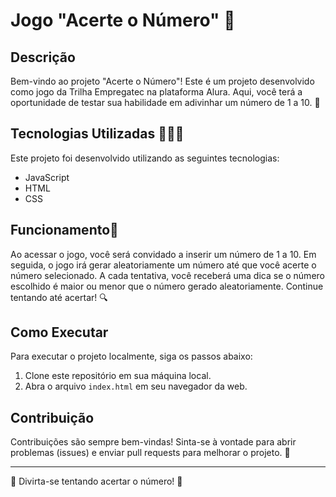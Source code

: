 # Jogo "Acerte o Número" 🎯

## Descrição
Bem-vindo ao projeto "Acerte o Número"! Este é um projeto desenvolvido como jogo da Trilha Empregatec na plataforma Alura. Aqui, você terá a oportunidade de testar sua habilidade em adivinhar um número de 1 a 10. 🎲

## Tecnologias Utilizadas 👨🏾‍💻
Este projeto foi desenvolvido utilizando as seguintes tecnologias:
- JavaScript
- HTML
- CSS

## Funcionamento🔁
Ao acessar o jogo, você será convidado a inserir um número de 1 a 10. Em seguida, o jogo irá gerar aleatoriamente um número até que você acerte o número selecionado. A cada tentativa, você receberá uma dica se o número escolhido é maior ou menor que o número gerado aleatoriamente. Continue tentando até acertar! 🔍

## Como Executar
Para executar o projeto localmente, siga os passos abaixo:
1. Clone este repositório em sua máquina local.
2. Abra o arquivo `index.html` em seu navegador da web.

## Contribuição
Contribuições são sempre bem-vindas! Sinta-se à vontade para abrir problemas (issues) e enviar pull requests para melhorar o projeto. 🎈

---

🎉 Divirta-se tentando acertar o número! 🎉